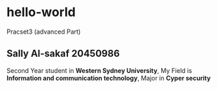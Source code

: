 # hello-world
Pracset3 (advanced Part)
## Sally Al-sakaf 20450986
Second Year student in **Western Sydney University**, My Field is **Information and communication technology**, Major in **Cyper security** </p>

